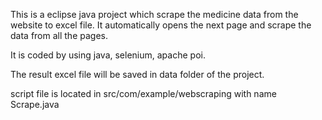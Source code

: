 This is a eclipse java project which scrape the medicine data from the website to excel file.
It automatically opens the next page and scrape the data from all the pages.

It is coded by using java, selenium, apache poi.

The result excel file will be saved in data folder of the project.

script file is located in src/com/example/webscraping with name Scrape.java
